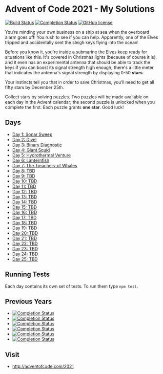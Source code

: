 # Advent of Code 2021 - My Solutions
[![Build Status](https://github.com/mariotacke/advent-of-code-2021/workflows/build/badge.svg)](https://github.com/mariotacke/advent-of-code-2021/actions)
[![Completion Status](https://img.shields.io/endpoint?url=https://raw.githubusercontent.com/mariotacke/advent-of-code-2021/master/.github/badges/completion.json)](https://github.com/mariotacke/advent-of-code-2021)
[![GitHub license](https://img.shields.io/badge/license-MIT-blue.svg)](https://raw.githubusercontent.com/mariotacke/advent-of-code-2021/master/LICENSE)

You're minding your own business on a ship at sea when the overboard alarm goes off! You rush to see if you can help. Apparently, one of the Elves tripped and accidentally sent the sleigh keys flying into the ocean!

Before you know it, you're inside a submarine the Elves keep ready for situations like this. It's covered in Christmas lights (because of course it is), and it even has an experimental antenna that should be able to track the keys if you can boost its signal strength high enough; there's a little meter that indicates the antenna's signal strength by displaying 0-50 **stars**.

Your instincts tell you that in order to save Christmas, you'll need to get all fifty stars by December 25th.

Collect stars by solving puzzles. Two puzzles will be made available on each day in the Advent calendar; the second puzzle is unlocked when you complete the first. Each puzzle grants **one star**. Good luck!

## Days

- [Day 1: Sonar Sweep](day-01-sonarr-sweep/)
- [Day 2: Dive!](day-02-dive/)
- [Day 3: Binary Diagnostic](day-03-binary-diagnostic/)
- [Day 4: Giant Squid](day-04-giant-squid/)
- [Day 5: Hydrothermal Venture](day-05-hydrothermal-venture/)
- [Day 6: Lanternfish](day-06-lanternfish/)
- [Day 7: The Treachery of Whales](day-07-the-treachery-of-whales/)
- [Day 8: TBD](day-08/)
- [Day 9: TBD](day-09/)
- [Day 10: TBD](day-10/)
- [Day 11: TBD](day-11/)
- [Day 12: TBD](day-12/)
- [Day 13: TBD](day-13/)
- [Day 14: TBD](day-14/)
- [Day 15: TBD](day-15/)
- [Day 16: TBD](day-16/)
- [Day 17: TBD](day-17/)
- [Day 18: TBD](day-18/)
- [Day 19: TBD](day-19/)
- [Day 20: TBD](day-20/)
- [Day 21: TBD](day-21/)
- [Day 22: TBD](day-22/)
- [Day 23: TBD](day-23/)
- [Day 24: TBD](day-24/)
- [Day 25: TBD](day-25/)

## Running Tests

Each day contains its own set of tests. To run them type `npm test`.

## Previous Years
- [![Completion Status](https://img.shields.io/endpoint?url=https://raw.githubusercontent.com/mariotacke/advent-of-code-2020/master/.github/badges/completion.json&label=2020)](https://github.com/mariotacke/advent-of-code-2020)
- [![Completion Status](https://img.shields.io/endpoint?url=https://raw.githubusercontent.com/mariotacke/advent-of-code-2019/master/.github/badges/completion.json&label=2019)](https://github.com/mariotacke/advent-of-code-2019)
- [![Completion Status](https://img.shields.io/endpoint?url=https://raw.githubusercontent.com/mariotacke/advent-of-code-2018/master/.github/badges/completion.json&label=2018)](https://github.com/mariotacke/advent-of-code-2018)
- [![Completion Status](https://img.shields.io/endpoint?url=https://raw.githubusercontent.com/mariotacke/advent-of-code-2017/master/.github/badges/completion.json&label=2017)](https://github.com/mariotacke/advent-of-code-2017)
- [![Completion Status](https://img.shields.io/endpoint?url=https://raw.githubusercontent.com/mariotacke/advent-of-code-2016/master/.github/badges/completion.json&label=2016)](https://github.com/mariotacke/advent-of-code-2016)
- [![Completion Status](https://img.shields.io/endpoint?url=https://raw.githubusercontent.com/mariotacke/advent-of-code-2015/master/.github/badges/completion.json&label=2015)](https://github.com/mariotacke/advent-of-code-2015)

## Visit
- http://adventofcode.com/2021
